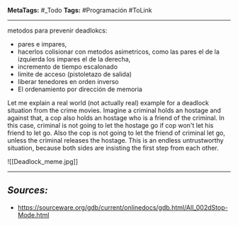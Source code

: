 **MetaTags:** #_Todo
**Tags:** #Programación #ToLink
- - -
metodos para prevenir deadlokcs:

- pares e impares,
- hacerlos colisionar con metodos asimetricos, como las pares el de la izquierda los impares el de la derecha,
- incremento de tiempo escalonado
- limite de acceso (pistoletazo de salida)
- liberar tenedores en orden inverso
- El ordenamiento por dirección de memoria 

Let me explain a real world (not actually real) example for a deadlock situation from the crime movies. Imagine a criminal holds an hostage and against that, a cop also holds an hostage who is a friend of the criminal. In this case, criminal is not going to let the hostage go if cop won't let his friend to let go. Also the cop is not going to let the friend of criminal let go, unless the criminal releases the hostage. This is an endless untrustworthy situation, because both sides are insisting the first step from each other.

![[Deadlock_meme.jpg]]

- - - 
## ***Sources:***
- https://sourceware.org/gdb/current/onlinedocs/gdb.html/All_002dStop-Mode.html